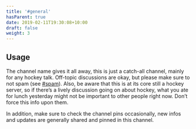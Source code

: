 ```yaml
---
title: '#general'
hasParent: true
date: 2019-02-11T19:30:08+10:00
draft: false
weight: 3
---
```


## Usage

The channel name gives it all away, this is just a catch-all channel, mainly for any hockey talk. Off-topic discussions are okay, but please make sure to not spam (see [#spam](../channels/spam)). Also, be aware that this is at its core still a hockey server, so if there’s a lively discussion going on about hockey, what you ate for lunch yesterday might not be important to other people right now. Don’t force this info upon them.

In addition, make sure to check the channel pins occasionally, new infos and updates are generally shared and pinned in this channel.